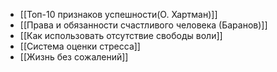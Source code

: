 - [[Топ-10 признаков успешности(О. Хартман)]]
- [[Права и обязанности счастливого человека (Баранов)]]
- [[Как использовать отсутствие свободы воли]]
- [[Система оценки стресса]]
- [[Жизнь без сожалений]]
